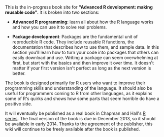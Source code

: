 This is the in-progress book site for __"Advanced R development: making reusable code"__.  It is broken into two sections:

* __Advanced R programming__: learn all about how the R language works and how you can use it to solve real problems. 

* __Package development__: Packages are the fundamental unit of reproducible R code. They include reusable R functions, the documentation that describes how to use them, and sample data. In this section you'll learn how to turn your code into packages that others can easily download and use. Writing a package can seem overwhelming at first, but start with the basics and then improve it over time. It doesn't matter if your first version isn't perfect as long as the next version is better.
 
The book is designed primarily for R users who want to improve their programming skills and understanding of the language.  It should also be useful for programmers coming to R from other languages, as it explains some of R's quirks and shows how some parts that seem horrible do have a positive side.

It will eventually be published as a real book in Chapman and Hall's [R series](http://www.crcpress.com/browse/series/?series_id=2731).  The final version of the book is due in December 2013, so it should be available in early 2014. Thanks to the agreement of the publisher, this wiki will continue to be freely available after the book is published.
